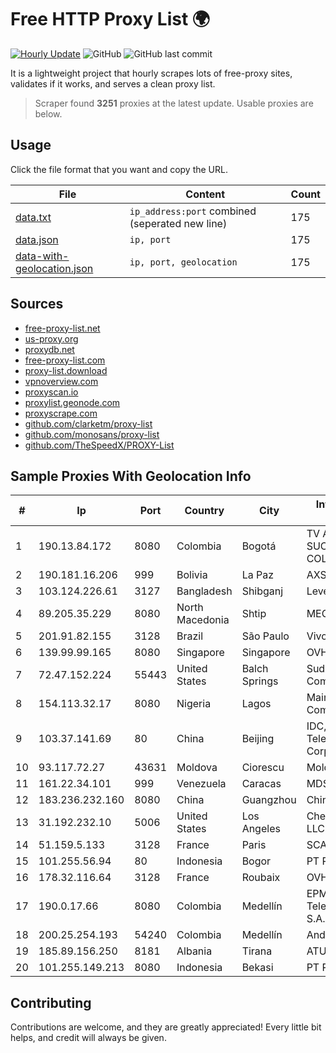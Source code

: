 
# Free HTTP Proxy List 🌍

[![Hourly Update](https://github.com/mertguvencli/http-proxy-list/actions/workflows/main.yml/badge.svg?branch=main)](https://github.com/mertguvencli/http-proxy-list/actions/workflows/main.yml)
![GitHub](https://img.shields.io/github/license/mertguvencli/http-proxy-list)
![GitHub last commit](https://img.shields.io/github/last-commit/mertguvencli/http-proxy-list)

It is a lightweight project that hourly scrapes lots of free-proxy sites, validates if it works, and serves a clean proxy list.


> Scraper found **3251** proxies at the latest update. Usable proxies are below.

## Usage

Click the file format that you want and copy the URL.


|File|Content|Count|
|----|-------|-----|
|[data.txt](https://raw.githubusercontent.com/mertguvencli/http-proxy-list/main/proxy-list/data.txt)|`ip_address:port` combined (seperated new line)|175|
|[data.json](https://raw.githubusercontent.com/mertguvencli/http-proxy-list/main/proxy-list/data.json)|`ip, port`|175|
|[data-with-geolocation.json](https://raw.githubusercontent.com/mertguvencli/http-proxy-list/main/proxy-list/data-with-geolocation.json)|`ip, port, geolocation`|175|

## Sources

* [free-proxy-list.net](https://free-proxy-list.net)
* [us-proxy.org](https://www.us-proxy.org)
* [proxydb.net](http://proxydb.net)
* [free-proxy-list.com](https://free-proxy-list.com/?page=&port=&type%5B%5D=http&type%5B%5D=https&up_time=0&search=Search)
* [proxy-list.download](https://www.proxy-list.download/HTTP)
* [vpnoverview.com](https://vpnoverview.com/privacy/anonymous-browsing/free-proxy-servers)
* [proxyscan.io](https://www.proxyscan.io)
* [proxylist.geonode.com](https://proxylist.geonode.com/api/proxy-list?limit=300&page=1&sort_by=lastChecked&sort_type=desc&protocols=http,https)
* [proxyscrape.com](https://api.proxyscrape.com/v2/?request=displayproxies&protocol=http&timeout=10000&country=all&ssl=all&anonymity=all)
* [github.com/clarketm/proxy-list](https://raw.githubusercontent.com/clarketm/proxy-list/master/proxy-list-raw.txt)
* [github.com/monosans/proxy-list](https://raw.githubusercontent.com/monosans/proxy-list/main/proxies/http.txt)
* [github.com/TheSpeedX/PROXY-List](https://raw.githubusercontent.com/TheSpeedX/PROXY-List/master/http.txt)


## Sample Proxies With Geolocation Info

|#|Ip|Port|Country|City|Internet Service Provider|
|-|--|----|-------|----|-------------------------|
|1|190.13.84.172|8080|Colombia|Bogotá|TV AZTECA SUCURSAL COLOMBIA|
|2|190.181.16.206|999|Bolivia|La Paz|AXS Bolivia S. A.|
|3|103.124.226.61|3127|Bangladesh|Shibganj|Level3|
|4|89.205.35.229|8080|North Macedonia|Shtip|MEGANET|
|5|201.91.82.155|3128|Brazil|São Paulo|Vivo|
|6|139.99.99.165|8080|Singapore|Singapore|OVH SAS|
|7|72.47.152.224|55443|United States|Balch Springs|Suddenlink Communications|
|8|154.113.32.17|8080|Nigeria|Lagos|Mainone Cable Company|
|9|103.37.141.69|80|China|Beijing|IDC, China Telecommunications Corporation|
|10|93.117.72.27|43631|Moldova|Ciorescu|Moldtelecom SA|
|11|161.22.34.101|999|Venezuela|Caracas|MDS TELECOM C.A.|
|12|183.236.232.160|8080|China|Guangzhou|China Mobile|
|13|31.192.232.10|5006|United States|Los Angeles|Chelyabinsk-Signal LLC|
|14|51.159.5.133|3128|France|Paris|SCALEWAY|
|15|101.255.56.94|80|Indonesia|Bogor|PT Remala Abadi|
|16|178.32.116.64|3128|France|Roubaix|OVH SAS|
|17|190.0.17.66|8080|Colombia|Medellín|EPM Telecomunicaciones S.A. E.S.P.|
|18|200.25.254.193|54240|Colombia|Medellín|Andinet ON Line|
|19|185.89.156.250|8181|Albania|Tirana|ATU|
|20|101.255.149.213|8080|Indonesia|Bekasi|PT Remala Abadi|



## Contributing

Contributions are welcome, and they are greatly appreciated! Every
little bit helps, and credit will always be given.

